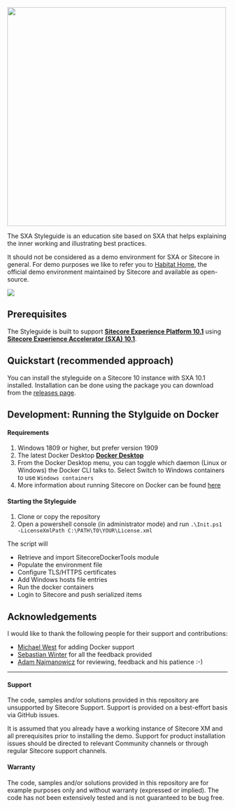 <img src=".docs/img/styleguide.svg" width="500" />

The SXA Styleguide is an education site based on SXA that helps explaining the inner working and illustrating best practices.

It should not be considered as a demo environment for SXA or Sitecore in general. For demo purposes we like to refer you to
[Habitat Home](https://github.com/Sitecore/Sitecore.HabitatHome.Platform), the official demo environment maintained by Sitecore and available as open-source.

![](.docs/img/home.png)

## Prerequisites

The Styleguide is built to support
**[Sitecore Experience Platform 10.1](https://dev.sitecore.net/Downloads/Sitecore_Experience_Platform/101/Sitecore_Experience_Platform_101.aspx)** using
**[Sitecore Experience Accelerator (SXA) 10.1](https://dev.sitecore.net/Downloads/Sitecore_Experience_Accelerator/10x/Sitecore_Experience_Accelerator_1010.aspx)**.

## Quickstart (recommended approach)

You can install the styleguide on a Sitecore 10 instance with SXA 10.1 installed. Installation can be done using the package you can download from the
[releases page](https://github.com/markvanaalst/SXA.Styleguide/releases).

## Development: Running the Stylguide on Docker

#### Requirements

1. Windows 1809 or higher, but prefer version 1909
2. The latest Docker Desktop **[Docker Desktop](https://docs.docker.com/docker-for-windows/install/)**
3. From the Docker Desktop menu, you can toggle which daemon (Linux or Windows) the Docker CLI talks to. Select Switch to Windows containers to use
   `Windows containers`
4. More information about running Sitecore on Docker can be found [here](https://containers.doc.sitecore.com/docs/intro)

#### Starting the Styleguide

1. Clone or copy the repository
2. Open a powershell console (in administrator mode) and run `.\Init.ps1 -LicenseXmlPath C:\PATH\TO\YOUR\License.xml`

The script will

- Retrieve and import SitecoreDockerTools module
- Populate the environment file
- Configure TLS/HTTPS certificates
- Add Windows hosts file entries
- Run the docker containers
- Login to Sitecore and push serialized items

## Acknowledgements

I would like to thank the following people for their support and contributions:

- [Michael West](http://twitter.com/michaelwest101) for adding Docker support
- [Sebastian Winter](http://twitter.com/lovesitecore) for all the feedback provided
- [Adam Najmanowicz](http://twitter.com/adamnaj) for reviewing, feedback and his patience :-)

---

#### Support

The code, samples and/or solutions provided in this repository are unsupported by Sitecore Support. Support is provided on a best-effort basis via GitHub
issues.

It is assumed that you already have a working instance of Sitecore XM and all prerequisites prior to installing the demo. Support for product installation
issues should be directed to relevant Community channels or through regular Sitecore support channels.

#### Warranty

The code, samples and/or solutions provided in this repository are for example purposes only and without warranty (expressed or implied). The code has not been
extensively tested and is not guaranteed to be bug free.
